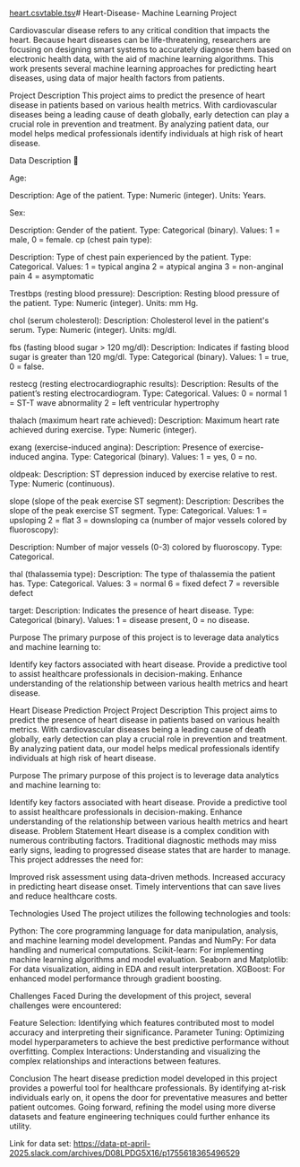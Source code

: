 [heart.csv](https://github.com/user-attachments/files/21854260/heart.csv)[table.tsv](https://github.com/user-attachments/files/21854215/table.tsv)# Heart-Disease- 
Machine Learning Project

Cardiovascular disease refers to any critical condition that impacts the heart. Because heart diseases can be life-threatening, researchers are focusing on designing smart systems to accurately diagnose them based on electronic health data, with the aid of machine learning algorithms. This work presents several machine learning approaches for predicting heart diseases, using data of major health factors from patients.

Project Description 
This project aims to predict the presence of heart disease in patients based on various health metrics. With cardiovascular diseases being a leading cause of death globally, early detection can play a crucial role in prevention and treatment. By analyzing patient data, our model helps medical professionals identify individuals at high risk of heart disease.

Data Description 📁

Age:

Description: Age of the patient.
Type: Numeric (integer).
Units: Years.

Sex:

Description: Gender of the patient.
Type: Categorical (binary).
Values: 1 = male, 0 = female.
cp (chest pain type):

Description: Type of chest pain experienced by the patient.
Type: Categorical.
Values:
1 = typical angina
2 = atypical angina
3 = non-anginal pain
4 = asymptomatic

Trestbps (resting blood pressure):
Description: Resting blood pressure of the patient.
Type: Numeric (integer).
Units: mm Hg.

chol (serum cholesterol):
Description: Cholesterol level in the patient's serum.
Type: Numeric (integer).
Units: mg/dl.

fbs (fasting blood sugar > 120 mg/dl):
Description: Indicates if fasting blood sugar is greater than 120 mg/dl.
Type: Categorical (binary).
Values: 1 = true, 0 = false.

restecg (resting electrocardiographic results):
Description: Results of the patient’s resting electrocardiogram.
Type: Categorical.
Values:
0 = normal
1 = ST-T wave abnormality
2 = left ventricular hypertrophy

thalach (maximum heart rate achieved):
Description: Maximum heart rate achieved during exercise.
Type: Numeric (integer).

exang (exercise-induced angina):
Description: Presence of exercise-induced angina.
Type: Categorical (binary).
Values: 1 = yes, 0 = no.

oldpeak:
Description: ST depression induced by exercise relative to rest.
Type: Numeric (continuous).

slope (slope of the peak exercise ST segment):
Description: Describes the slope of the peak exercise ST segment.
Type: Categorical.
Values:
1 = upsloping
2 = flat
3 = downsloping
ca (number of major vessels colored by fluoroscopy):

Description: Number of major vessels (0-3) colored by fluoroscopy.
Type: Categorical.

thal (thalassemia type):
Description: The type of thalassemia the patient has.
Type: Categorical.
Values:
3 = normal
6 = fixed defect
7 = reversible defect

target:
Description: Indicates the presence of heart disease.
Type: Categorical (binary).
Values: 1 = disease present, 0 = no disease.



Purpose
The primary purpose of this project is to leverage data analytics and machine learning to:

Identify key factors associated with heart disease.
Provide a predictive tool to assist healthcare professionals in decision-making.
Enhance understanding of the relationship between various health metrics and heart disease.



Heart Disease Prediction Project
Project Description
This project aims to predict the presence of heart disease in patients based on various health metrics. With cardiovascular diseases being a leading cause of death globally, early detection can play a crucial role in prevention and treatment. By analyzing patient data, our model helps medical professionals identify individuals at high risk of heart disease.

Purpose
The primary purpose of this project is to leverage data analytics and machine learning to:

Identify key factors associated with heart disease.
Provide a predictive tool to assist healthcare professionals in decision-making.
Enhance understanding of the relationship between various health metrics and heart disease.
Problem Statement
Heart disease is a complex condition with numerous contributing factors. Traditional diagnostic methods may miss early signs, leading to progressed disease states that are harder to manage. This project addresses the need for:

Improved risk assessment using data-driven methods.
Increased accuracy in predicting heart disease onset.
Timely interventions that can save lives and reduce healthcare costs.


Technologies Used
The project utilizes the following technologies and tools:

Python: The core programming language for data manipulation, analysis, and machine learning model development.
Pandas and NumPy: For data handling and numerical computations.
Scikit-learn: For implementing machine learning algorithms and model evaluation.
Seaborn and Matplotlib: For data visualization, aiding in EDA and result interpretation.
XGBoost: For enhanced model performance through gradient boosting.


Challenges Faced
During the development of this project, several challenges were encountered:

Feature Selection: Identifying which features contributed most to model accuracy and interpreting their significance.
Parameter Tuning: Optimizing model hyperparameters to achieve the best predictive performance without overfitting.
Complex Interactions: Understanding and visualizing the complex relationships and interactions between features.


Conclusion
The heart disease prediction model developed in this project provides a powerful tool for healthcare professionals. By identifying at-risk individuals early on, it opens the door for preventative measures and better patient outcomes. Going forward, refining the model using more diverse datasets and feature engineering techniques could further enhance its utility.

Link for data set: https://data-pt-april-2025.slack.com/archives/D08LPDG5X16/p1755618365496529

